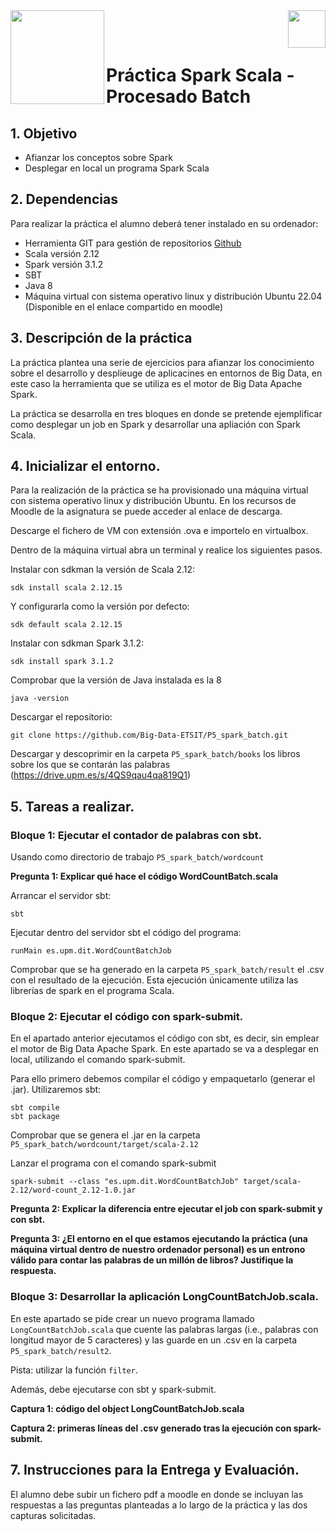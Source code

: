 <img  align="left" width="150" style="float: left;" src="https://www.upm.es/sfs/Rectorado/Gabinete%20del%20Rector/Logos/UPM/CEI/LOGOTIPO%20leyenda%20color%20JPG%20p.png">
<img  align="right" width="60" style="float: right;" src="https://www.dit.upm.es/images/dit08.gif">


<br/><br/>


# Práctica Spark Scala - Procesado Batch

## 1. Objetivo

- Afianzar los conceptos sobre Spark
- Desplegar en local un programa Spark Scala

## 2. Dependencias

Para realizar la práctica el alumno deberá tener instalado en su ordenador:
- Herramienta GIT para gestión de repositorios [Github](https://git-scm.com/downloads)
- Scala versión 2.12
- Spark versión 3.1.2
- SBT
- Java 8
- Máquina virtual con sistema operativo linux y distribución Ubuntu 22.04 (Disponible en el enlace compartido en moodle) 


## 3. Descripción de la práctica

La práctica plantea una serie de ejercicios para afianzar los conocimiento sobre el desarrollo y desplieuge de aplicacines en entornos de Big Data, en este caso la herramienta que se utiliza es el motor de Big Data Apache Spark.

La práctica se desarrolla en tres bloques en donde se pretende ejemplificar como desplegar un job en Spark y desarrollar una apliación con Spark Scala.


## 4. Inicializar el entorno.

Para la realización de la práctica se ha provisionado una máquina virtual con sistema operativo linux y distribución Ubuntu. En los recursos de Moodle de la asignatura se puede acceder al enlace de descarga.

Descarge el fichero de VM con extensión .ova e importelo en virtualbox. 

Dentro de la máquina virtual abra un terminal y realice los siguientes pasos.

Instalar con sdkman la versión de Scala 2.12:
```
sdk install scala 2.12.15
```
Y configurarla como la versión por defecto:
```
sdk default scala 2.12.15
```

Instalar con sdkman Spark 3.1.2:

```
sdk install spark 3.1.2
```

Comprobar que la versión de Java instalada es la 8

```
java -version
```

Descargar el repositorio:
```
git clone https://github.com/Big-Data-ETSIT/P5_spark_batch.git
```

Descargar y descoprimir en la carpeta `P5_spark_batch/books` los libros sobre los que se contarán las palabras (https://drive.upm.es/s/4QS9qau4qa819Q1)


## 5. Tareas a realizar.

### Bloque 1: Ejecutar el contador de palabras con sbt.

Usando como directorio de trabajo `P5_spark_batch/wordcount`

**Pregunta 1: Explicar qué hace el código WordCountBatch.scala**

Arrancar el servidor sbt:
```
sbt
```

Ejecutar dentro del servidor sbt el código del programa:
```
runMain es.upm.dit.WordCountBatchJob
```

Comprobar que se ha generado en la carpeta `P5_spark_batch/result` el .csv con el resultado de la ejecución. Esta ejecución únicamente utiliza las librerías de spark en el programa Scala.

### Bloque 2: Ejecutar el código con spark-submit.


En el apartado anterior ejecutamos el código con sbt, es decir, sin emplear el motor de Big Data Apache Spark. En este apartado se va a desplegar en local, utilizando el comando spark-submit. 

Para ello primero debemos compilar el código y empaquetarlo (generar el .jar). Utilizaremos sbt:

```
sbt compile
sbt package
```
Comprobar que se genera el .jar en la carpeta `P5_spark_batch/wordcount/target/scala-2.12`

Lanzar el programa con el comando spark-submit

```
spark-submit --class "es.upm.dit.WordCountBatchJob" target/scala-2.12/word-count_2.12-1.0.jar
```

**Pregunta 2: Explicar la diferencia entre ejecutar el job con spark-submit y con sbt.**

**Pregunta 3: ¿El entorno en el que estamos ejecutando la práctica (una máquina virtual dentro de nuestro ordenador personal) es un entrono válido para contar las palabras de un millón de libros? Justifique la respuesta.**



### Bloque 3: Desarrollar la aplicación LongCountBatchJob.scala.

En este apartado se pide crear un nuevo programa llamado `LongCountBatchJob.scala` que cuente las palabras largas (i.e., palabras con longitud mayor de 5 caracteres) y las guarde en un .csv en la carpeta `P5_spark_batch/result2`. 

Pista: utilizar la función `filter`. 

Además, debe ejecutarse con sbt y spark-submit.


**Captura 1: código del object LongCountBatchJob.scala**

**Captura 2: primeras líneas del .csv generado tras la ejecución con spark-submit.**


## 7. Instrucciones para la Entrega y Evaluación.
El alumno debe subir un fichero pdf a moodle en donde se incluyan las respuestas a las preguntas planteadas a lo largo de la práctica y las dos capturas solicitadas.



